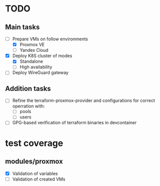 # TODO

## Main tasks
- [ ] Prepare VMs on follow environments
  - [X] Proxmox VE
  - [ ] Yandex Cloud
- [X] Deploy K8S cluster of modes
  - [X] Standalone
  - [ ] High availability
- [ ] Deploy WireGuard gateway

## Addition tasks
- [ ] Refine the terraform-proxmox-provider and configurations for correct operration with:
  - [ ] pools
  - [ ] users
- [ ] GPG-based verification of terraform binaries in devcontainer

# test coverage

## modules/proxmox
- [X] Validation of variables
- [ ] Validation of created VMs

